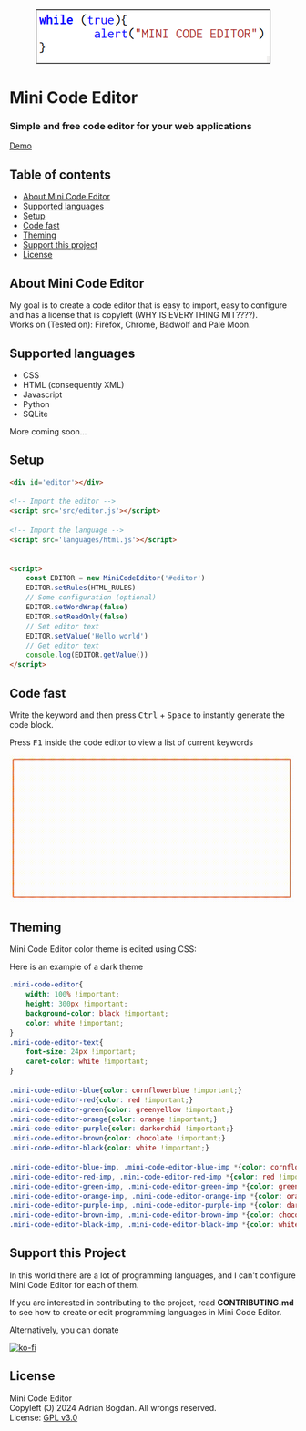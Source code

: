 <div align="center">
	<img src="res/2.png">
</div>

# Mini Code Editor
### Simple and free code editor for your web applications

<a href="https://adrbog.github.io/MiniCodeEditor/" target="_blank">Demo</a>

## Table of contents
- [About Mini Code Editor](#about-mini-code-editor)
- [Supported languages](#supported-languages)
- [Setup](#setup)
- [Code fast](#code-fast)
- [Theming](#theming)
- [Support this project](#support-this-project)
- [License](#license)

## About Mini Code Editor
My goal is to create a code editor that is easy to import, easy to configure and has a license that is copyleft (WHY IS EVERYTHING MIT????).<br>
Works on (Tested on): Firefox, Chrome, Badwolf and Pale Moon.

## Supported languages
- CSS
- HTML (consequently XML)
- Javascript
- Python
- SQLite

More coming soon...

## Setup

```html
<div id='editor'></div>

<!-- Import the editor -->
<script src='src/editor.js'></script>

<!-- Import the language -->
<script src='languages/html.js'></script>


<script>
	const EDITOR = new MiniCodeEditor('#editor')
	EDITOR.setRules(HTML_RULES)
	// Some configuration (optional)
	EDITOR.setWordWrap(false)
	EDITOR.setReadOnly(false)
	// Set editor text
	EDITOR.setValue('Hello world')
	// Get editor text
	console.log(EDITOR.getValue())
</script>
```

## Code fast

Write the keyword and then press <kbd>Ctrl</kbd> + <kbd>Space</kbd> to instantly generate the code block.


Press <kbd>F1</kbd> inside the code editor to view a list of current keywords


<img width="500px" src="res/1.gif">

## Theming
Mini Code Editor color theme is edited using CSS:

Here is an example of a dark theme
```css
.mini-code-editor{
    width: 100% !important;
    height: 300px !important;
    background-color: black !important;
    color: white !important;
}
.mini-code-editor-text{
    font-size: 24px !important;
    caret-color: white !important;
}

.mini-code-editor-blue{color: cornflowerblue !important;}
.mini-code-editor-red{color: red !important;}
.mini-code-editor-green{color: greenyellow !important;}
.mini-code-editor-orange{color: orange !important;}
.mini-code-editor-purple{color: darkorchid !important;}
.mini-code-editor-brown{color: chocolate !important;}
.mini-code-editor-black{color: white !important;}

.mini-code-editor-blue-imp, .mini-code-editor-blue-imp *{color: cornflowerblue !important;}
.mini-code-editor-red-imp, .mini-code-editor-red-imp *{color: red !important;}
.mini-code-editor-green-imp, .mini-code-editor-green-imp *{color: greenyellow !important;}
.mini-code-editor-orange-imp, .mini-code-editor-orange-imp *{color: orange !important;}
.mini-code-editor-purple-imp, .mini-code-editor-purple-imp *{color: darkorchid !important;}
.mini-code-editor-brown-imp, .mini-code-editor-brown-imp *{color: chocolate !important;}
.mini-code-editor-black-imp, .mini-code-editor-black-imp *{color: white !important;}
```

## Support this Project

In this world there are a lot of programming languages, and I can't configure Mini Code Editor for each of them.

If you are interested in contributing to the project, read **CONTRIBUTING.md** to see how to create or edit programming languages in Mini Code Editor.

Alternatively, you can donate

[![ko-fi](https://ko-fi.com/img/githubbutton_sm.svg)](https://ko-fi.com/adrbog)

## License

Mini Code Editor<br>
Copyleft (Ↄ) 2024 Adrian Bogdan. All wrongs reserved.<br>
License: [GPL v3.0](https://raw.githubusercontent.com/AdrBog/MiniCodeEditor/main/COPYING)
